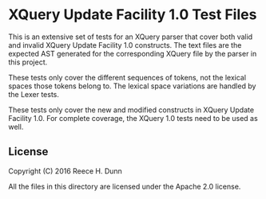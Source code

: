# XQuery Update Facility 1.0 Test Files

This is an extensive set of tests for an XQuery parser that cover both
valid and invalid XQuery Update Facility 1.0 constructs. The text files are
the expected AST generated for the corresponding XQuery file by the parser
in this project.

These tests only cover the different sequences of tokens, not the lexical
spaces those tokens belong to. The lexical space variations are handled by
the Lexer tests.

These tests only cover the new and modified constructs in XQuery Update
Facility 1.0. For complete coverage, the XQuery 1.0 tests need to be used
as well.

## License

Copyright (C) 2016 Reece H. Dunn

All the files in this directory are licensed under the Apache 2.0 license.
